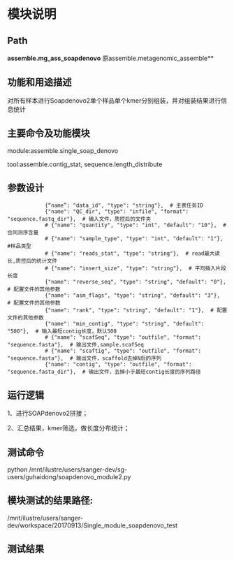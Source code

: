 
模块说明
==========================

Path
-----------

**assemble.mg_ass_soapdenovo** 原assemble.metagenomic_assemble**

功能和用途描述
-----------------------------------

对所有样本进行Soapdenovo2单个样品单个kmer分别组装，并对组装结果进行信息统计



主要命令及功能模块
-----------------------------------

module:assemble.single_soap_denovo

tool:assemble.contig_stat, sequence.length_distribute

参数设计
-----------------------------------

```
            {“name”: "data_id", "type": "string"},  # 主表任务ID
            {"name": "QC_dir", "type": "infile", "format": "sequence.fastq_dir"},  # 输入文件，质控后的文件夹
            # {"name": "quantity", "type": "int", "default": "10"},  #合同测序含量
            # {"name": "sample_type", "type": "int", "default": "1"},  #样品类型
            # {"name": "reads_stat", "type": "string"},  # read最大读长,质控后的统计文件
            # {"name": "insert_size", "type": "string"},  # 平均插入片段长度
            {"name": "reverse_seq", "type": "string", "default": "0"},  # 配置文件的其他参数
            {"name": "asm_flags", "type": "string", "default": "3"},  # 配置文件的其他参数
            {"name": "rank", "type": "string", "default": "1"},  # 配置文件的其他参数
            {"name": "min_contig", "type": "string", "default": "500"},  # 输入最短contig长度，默认500
            # {"name": "scafSeq", "type": "outfile", "format": "sequence.fasta"},  # 输出文件,sample.scafSeq
            # {"name": "scaftig", "type": "outfile", "format": "sequence.fasta"},  # 输出文件，scaffold去掉N后的序列
            {"name": "contig", "type": "outfile", "format": "sequence.fasta_dir"},  # 输出文件，去掉小于最短contig长度的序列路径
   ```


运行逻辑
-----------------------------------
1、进行SOAPdenovo2拼接；

2、汇总结果，kmer筛选，做长度分布统计；

测试命令
-----------------------------------
python /mnt/ilustre/users/sanger-dev/sg-users/guhaidong/soapdenovo_module2.py

模块测试的结果路径:
-----------------------------------
/mnt/ilustre/users/sanger-dev/workspace/20170913/Single_module_soapdenovo_test

测试结果
-----------------------------------